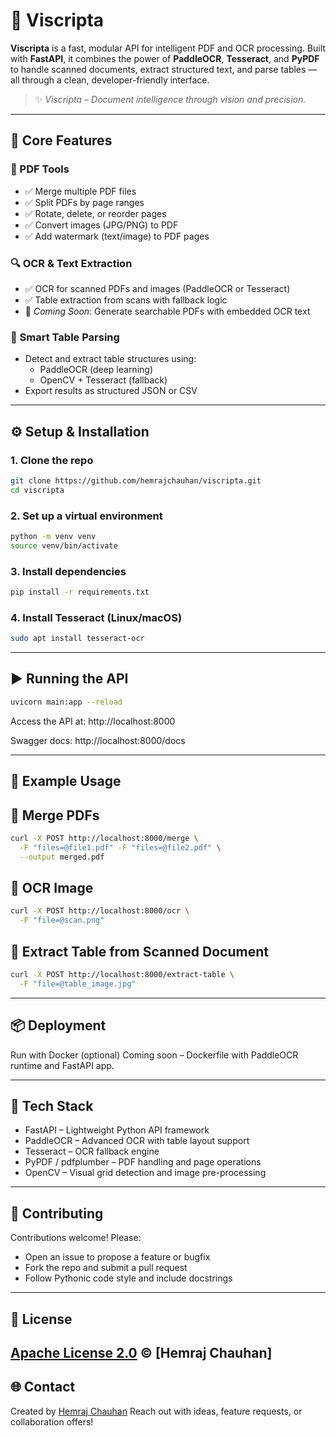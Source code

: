 # 📄 Viscripta

**Viscripta** is a fast, modular API for intelligent PDF and OCR processing. Built with **FastAPI**, it combines the power of **PaddleOCR**, **Tesseract**, and **PyPDF** to handle scanned documents, extract structured text, and parse tables — all through a clean, developer-friendly interface.

> ✨ *Viscripta – Document intelligence through vision and precision.*

---

## 🚀 Core Features

### 📄 PDF Tools
- ✅ Merge multiple PDF files
- ✅ Split PDFs by page ranges
- ✅ Rotate, delete, or reorder pages
- ✅ Convert images (JPG/PNG) to PDF
- ✅ Add watermark (text/image) to PDF pages

### 🔍 OCR & Text Extraction
- ✅ OCR for scanned PDFs and images (PaddleOCR or Tesseract)
- ✅ Table extraction from scans with fallback logic
- 🧪 *Coming Soon*: Generate searchable PDFs with embedded OCR text

### 🧠 Smart Table Parsing
- Detect and extract table structures using:
  - PaddleOCR (deep learning)
  - OpenCV + Tesseract (fallback)
- Export results as structured JSON or CSV

---

## ⚙️ Setup & Installation

### 1. Clone the repo
```bash
git clone https://github.com/hemrajchauhan/viscripta.git
cd viscripta
```

### 2. Set up a virtual environment
```bash
python -m venv venv
source venv/bin/activate
```

### 3. Install dependencies
```bash
pip install -r requirements.txt
```

### 4. Install Tesseract (Linux/macOS)
```bash
sudo apt install tesseract-ocr
```

---

## ▶️ Running the API
```bash
uvicorn main:app --reload
```

Access the API at:
http://localhost:8000

Swagger docs:
http://localhost:8000/docs

---

## 🧪 Example Usage
## 📌 Merge PDFs
```bash
curl -X POST http://localhost:8000/merge \
  -F "files=@file1.pdf" -F "files=@file2.pdf" \
  --output merged.pdf
```

## 📌 OCR Image
```bash
curl -X POST http://localhost:8000/ocr \
  -F "file=@scan.png"
```

## 📌 Extract Table from Scanned Document
```bash
curl -X POST http://localhost:8000/extract-table \
  -F "file=@table_image.jpg"
```

---

## 📦 Deployment
Run with Docker (optional)
Coming soon – Dockerfile with PaddleOCR runtime and FastAPI app.

---

## 🧠 Tech Stack
- FastAPI – Lightweight Python API framework
- PaddleOCR – Advanced OCR with table layout support
- Tesseract – OCR fallback engine
- PyPDF / pdfplumber – PDF handling and page operations
- OpenCV – Visual grid detection and image pre-processing

---

## 🤝 Contributing
Contributions welcome! Please:
- Open an issue to propose a feature or bugfix
- Fork the repo and submit a pull request
- Follow Pythonic code style and include docstrings

---

## 📜 License
[Apache License 2.0](https://github.com/hemrajchauhan/Viscripta/blob/main/LICENSE) © [Hemraj Chauhan]
---

## 🌐 Contact
Created by [Hemraj Chauhan](hemrajchauhan.com)
Reach out with ideas, feature requests, or collaboration offers!
